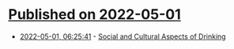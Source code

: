 # [Published on 2022-05-01](index.md)

* [2022-05-01, 06:25:41](https://news.ycombinator.com/item?id=31222697) - [Social and Cultural Aspects of Drinking](http://www.sirc.org/publik/drinking4.html)
